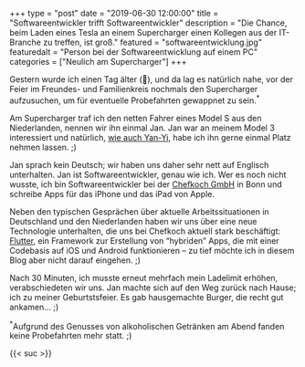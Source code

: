 +++
type = "post"
date = "2019-06-30 12:00:00"
title = "Softwareentwickler trifft Softwareentwickler"
description = "Die Chance, beim Laden eines Tesla an einem Supercharger einen Kollegen aus der IT-Branche zu treffen, ist groß."
featured = "softwareentwicklung.jpg"
featuredalt = "Person bei der Softwareentwicklung auf einem PC"
categories = ["Neulich am Supercharger"]
+++

Gestern wurde ich einen Tag älter (🥳), und da lag es natürlich nahe, vor der Feier im Freundes- und Familienkreis nochmals den Supercharger aufzusuchen, um für eventuelle Probefahrten ge­wapp­net zu sein.<sup>*</sup>

Am Supercharger traf ich den netten Fahrer eines Model S aus den Niederlanden, nennen wir ihn einmal Jan. Jan war an meinem Model 3 interessiert und natürlich, [wie auch Yan-Yi](/blog/2019/06/op-joeck-mit-dem-model-x/), habe ich ihn gerne einmal Platz nehmen lassen. ;)

Jan sprach kein Deutsch; wir haben uns daher sehr nett auf Englisch unterhalten. Jan ist Softwareentwickler, genau wie ich. Wer es noch nicht wusste, ich bin Softwareentwickler bei der [Chefkoch GmbH](https://www.chefkoch.de/) in Bonn und schreibe Apps für das iPhone und das iPad von Apple.

Neben den typischen Gesprächen über aktuelle Arbeitssituationen in Deutschland und den Niederlanden haben wir uns über eine neue Technologie unterhalten, die uns bei Chefkoch aktuell stark beschäftigt: [Flutter](https://www.flutter.dev/), ein Framework zur Erstellung von “hybriden” Apps, die mit einer Codebasis auf iOS und Android funktionieren – zu tief möchte ich in diesem Blog aber nicht darauf eingehen. ;)

Nach 30 Minuten, ich musste erneut mehrfach mein Ladelimit erhöhen, verabschiedeten wir uns. Jan machte sich auf den Weg zurück nach Hause; ich zu meiner Geburtstsfeier. Es gab hausgemachte Burger, die recht gut ankamen… ;)

<sup>*</sup>Aufgrund des Genusses von alkoholischen Getränken am Abend fanden keine Probefahrten mehr statt. ;)

{{< suc >}}
